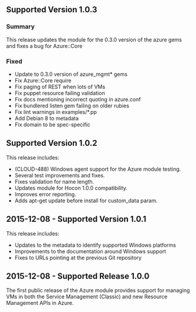 ## Supported Version 1.0.3
### Summary
This release updates the module for the 0.3.0 version of the azure gems and
fixes a bug for Azure::Core

### Fixed
- Update to 0.3.0 version of azure\_mgmt\* gems
- Fix Azure::Core require
- Fix paging of REST when lots of VMs
- Fix puppet resource failing validation
- Fix docs mentioning incorrect quoting in azure.conf
- Fix bundlered listen gem failing on older rubies
- Fix lint warnings in examples/\*.pp
- Add Debian 8 to metadata
- Fix domain to be spec-specific

## Supported Version 1.0.2

This release includes:
* (CLOUD-488) Windows agent support for the Azure module testing.
* Several test improvements and fixes.
* Fixes validation for name length.
* Updates module for Hocon 1.0.0 compatibility.
* Improves error reporting.
* Adds apt-get update before install for custom_data param.

## 2015-12-08 - Supported Version 1.0.1

This release includes:

* Updates to the metadata to identify supported Windows platforms
* Improvements to the documentation around Windows support
* Fixes to URLs pointing at the previous Git repository

## 2015-12-08 - Supported Release 1.0.0

The first public release of the Azure module provides support for
managing VMs in both the Service Management (Classic) and new Resource
Management APIs in Azure.

